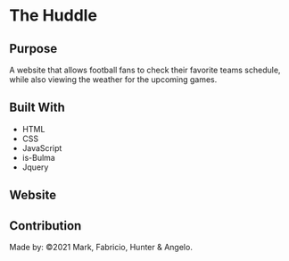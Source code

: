 # The Huddle

## Purpose
A website that allows football fans to check their favorite teams schedule, while also viewing the weather for the upcoming games.

## Built With
* HTML
* CSS
* JavaScript
* is-Bulma
* Jquery

## Website


## Contribution
Made by: ©️2021 Mark, Fabricio, Hunter & Angelo.
